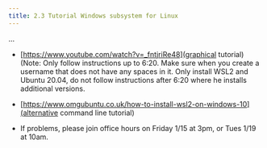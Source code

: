 ```yaml
---
title: 2.3 Tutorial Windows subsystem for Linux
---
```


...





- [https://www.youtube.com/watch?v=_fntjriRe48](graphical tutorial)
  (Note: Only follow instructions up to 6:20. 
  Make sure when you create a username that does not have any spaces in it. 
  Only install WSL2 and Ubuntu 20.04, 
  do not follow instructions after 6:20 where he installs additional versions.

- [https://www.omgubuntu.co.uk/how-to-install-wsl2-on-windows-10](alternative command line tutorial)
- If problems, please join office hours on Friday 1/15 at 3pm, or Tues 1/19 at 10am.
